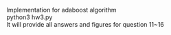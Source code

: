 Implementation for adaboost algorithm <br/>
python3 hw3.py <br/>
It will provide all answers and figures for question 11~16
